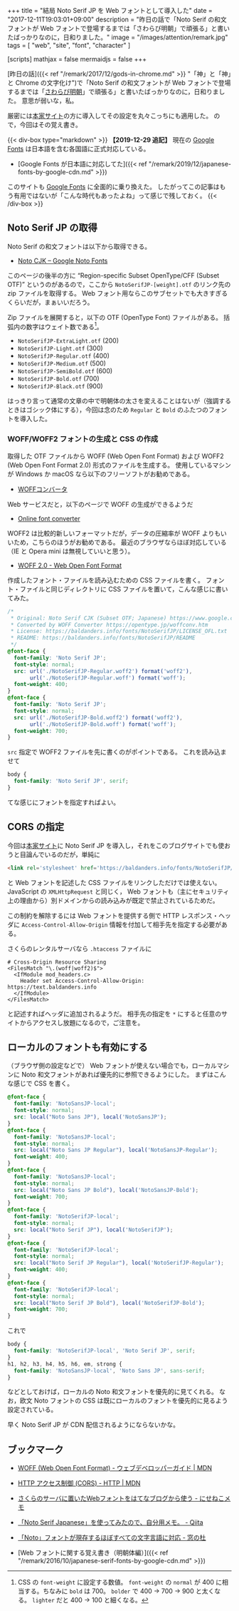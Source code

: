 +++
title = "結局 Noto Serif JP を Web フォントとして導入した"
date =  "2017-12-11T19:03:01+09:00"
description = "昨日の話で「Noto Serif の和文フォントが Web フォントで登場するまでは「さわらび明朝」で頑張る」と書いたばっかりなのに，日和りました。"
image = "/images/attention/remark.jpg"
tags        = [ "web", "site", "font", "character" ]

[scripts]
  mathjax = false
  mermaidjs = false
+++

[昨日の話]({{< ref "/remark/2017/12/gods-in-chrome.md" >}} "「神」と「神」と Chrome の文字化け")で「Noto Serif の和文フォントが Web フォントで登場するまでは「[さわらび明朝]」で頑張る」と書いたばっかりなのに，日和りました。
意思が弱いな，私。

厳密には[本家サイト]の方に導入してその設定を丸々こっちにも適用した。
ので，今回はその覚え書き。

{{< div-box type="markdown" >}}
**【2019-12-29 追記】**
現在の [Google Fonts](https://www.google.com/fonts/) は日本語を含む各国語に正式対応している。

- [Google Fonts が日本語に対応してた]({{< ref "/remark/2019/12/japanese-fonts-by-google-cdn.md" >}})

このサイトも [Google Fonts](https://www.google.com/fonts/) に全面的に乗り換えた。
したがってこの記事はもう有用ではないが「こんな時代もあったよね」って感じで残しておく。
{{< /div-box >}}

## Noto Serif JP の取得

Noto Serif の和文フォントは以下から取得できる。

- [Noto CJK – Google Noto Fonts](https://www.google.com/get/noto/help/cjk/)


このページの後半の方に “Region-specific Subset OpenType/CFF (Subset OTF)” というのがあるので，ここから `NotoSerifJP-[weight].otf` のリンク先の zip ファイルを取得する。
Web フォント用ならこのサブセットでも大きすぎるくらいだが，まぁいいだろう。

Zip ファイルを展開すると，以下の OTF (OpenType Font) ファイルがある。
括弧内の数字はウェイト数である[^fw1]。

[^fw1]: CSS の `font-weight` に設定する数値。 `font-weight` の `normal` が 400 に相当する。ちなみに `bold` は 700。 `bolder` で 400 → 700 → 900 と太くなる。 `lighter` だと 400 → 100 と細くなる。

- `NotoSerifJP-ExtraLight.otf` (200)
- `NotoSerifJP-Light.otf` (300)
- `NotoSerifJP-Regular.otf` (400)
- `NotoSerifJP-Medium.otf` (500)
- `NotoSerifJP-SemiBold.otf` (600)
- `NotoSerifJP-Bold.otf` (700)
- `NotoSerifJP-Black.otf` (900)

はっきり言って通常の文章の中で明朝体の太さを変えることはないが（強調するときはゴシック体にする），今回は念のため `Regular` と `Bold` のふたつのフォントを導入した。

### WOFF/WOFF2 フォントの生成と CSS の作成

取得した OTF ファイルから WOFF (Web Open Font Format) および WOFF2 (Web Open Font Format 2.0) 形式のファイルを生成する。
使用しているマシンが Windows か macOS なら以下のフリーソフトがお勧めである。 

- [WOFFコンバータ](https://opentype.jp/woffconv.htm)

Web サービスだと，以下のページで WOFF の生成ができるようだ

- [Online font converter](http://www.fontconverter.org/)

WOFF2 は比較的新しいフォーマットだが，データの圧縮率が WOFF よりもいいため，こちらのほうがお勧めである。
最近のブラウザならほぼ対応している（IE と Opera mini は無視していいと思う）。

- [WOFF 2.0 - Web Open Font Format](https://caniuse.com/#feat=woff2)

作成したフォント・ファイルを読み込むための CSS ファイルを書く。
フォント・ファイルと同じディレクトリに CSS ファイルを置いて，こんな感じに書いてみた。

```css
/*
 * Original: Noto Serif CJK (Subset OTF; Japanese) https://www.google.com/get/noto/help/cjk/
 * Converted by WOFF Converter https://opentype.jp/woffconv.htm
 * License: https://baldanders.info/fonts/NotoSerifJP/LICENSE_OFL.txt
 * README: https://baldanders.info/fonts/NotoSerifJP/README
 */
@font-face {
  font-family: 'Noto Serif JP';
  font-style: normal;
  src: url('./NotoSerifJP-Regular.woff2') format('woff2'),
       url('./NotoSerifJP-Regular.woff') format('woff');
  font-weight: 400;
}
@font-face {
  font-family: 'Noto Serif JP';
  font-style: normal;
  src: url('./NotoSerifJP-Bold.woff2') format('woff2'),
       url('./NotoSerifJP-Bold.woff') format('woff');
  font-weight: 700;
}
```

`src` 指定で WOFF2 ファイルを先に書くのがポイントである。
これを読み込ませて

```css
body {
  font-family: 'Noto Serif JP', serif;
}
```

てな感じにフォントを指定すればよい。

## CORS の指定

今回は[本家サイト]に Noto Serif JP を導入し，それをこのブログサイトでも使おうと目論んでいるのだが，単純に

```html
<link rel='stylesheet' href='https://baldanders.info/fonts/NotoSerifJP/NotoSerifJP.css' type='text/css'>
```

と Web フォントを記述した CSS ファイルをリンクしただけでは使えない。
JavaScript の `XMLHttpRequest` と同じく， Web フォントも（主にセキュリティ上の理由から）別ドメインからの読み込みが既定で禁止されているためだ。

この制約を解除するには Web フォントを提供する側で HTTP レスポンス・ヘッダに `Access-Control-Allow-Origin` 情報を付加して相手先を指定する必要がある。

さくらのレンタルサーバなら `.htaccess` ファイルに

```text
# Cross-Origin Resource Sharing
<FilesMatch "\.(woff|woff2)$">
  <IfModule mod_headers.c>
    Header set Access-Control-Allow-Origin: https://text.baldanders.info
  </IfModule>
</FilesMatch>
```

と記述すればヘッダに追加されるようだ。
相手先の指定を `*` にすると任意のサイトからアクセスし放題になるので，ご注意を。

## ローカルのフォントも有効にする

（ブラウザ側の設定などで） Web フォントが使えない場合でも，ローカルマシンに Noto 和文フォントがあれば優先的に参照できるようにした。
まずはこんな感じで CSS を書く。

```css
@font-face {
  font-family: 'NotoSansJP-local';
  font-style: normal;
  src: local("Noto Sans JP"), local('NotoSansJP');
}
@font-face {
  font-family: 'NotoSansJP-local';
  font-style: normal;
  src: local("Noto Sans JP Regular"), local('NotoSansJP-Regular');
  font-weight: 400;
}
@font-face {
  font-family: 'NotoSansJP-local';
  font-style: normal;
  src: local("Noto Sans JP Bold"), local('NotoSansJP-Bold');
  font-weight: 700;
}
@font-face {
  font-family: 'NotoSerifJP-local';
  font-style: normal;
  src: local("Noto Serif JP"), local('NotoSerifJP');
}
@font-face {
  font-family: 'NotoSerifJP-local';
  font-style: normal;
  src: local("Noto Serif JP Regular"), local('NotoSerifJP-Regular');
  font-weight: 400;
}
@font-face {
  font-family: 'NotoSerifJP-local';
  font-style: normal;
  src: local("Noto Serif JP Bold"), local('NotoSerifJP-Bold');
  font-weight: 700;
}
```

これで

```css
body {
  font-family: 'NotoSerifJP-local', 'Noto Serif JP', serif;
}
h1, h2, h3, h4, h5, h6, em, strong {
  font-family: 'NotoSansJP-local', 'Noto Sans JP', sans-serif;
}
```

などとしておけば，ローカルの Noto 和文フォントを優先的に見てくれる。
なお，欧文 Noto フォントの CSS は既にローカルのフォントを優先的に見るよう設定されている。

早く Noto Serif JP が CDN 配信されるようにならないかな。

## ブックマーク

- [WOFF (Web Open Font Format) - ウェブデベロッパーガイド | MDN](https://developer.mozilla.org/ja/docs/Web/Guide/WOFF)
- [HTTP アクセス制御 (CORS) - HTTP | MDN](https://developer.mozilla.org/ja/docs/Web/HTTP/HTTP_access_control)
- [さくらのサーバに置いたWebフォントをはてなブログから使う - にせねこメモ](http://nixeneko.hatenablog.com/entry/2016/10/11/231435)
- [「Noto Serif Japanese」を使ってみたので、自分用メモ。 - Qiita](https://qiita.com/umeume66/items/01291353fc43c17da992)
- [「Noto」フォントが現存するほぼすべての文字言語に対応 - 窓の杜](https://forest.watch.impress.co.jp/docs/news/1478991.html)

- [Web フォントに関する覚え書き（明朝体編）]({{< ref "/remark/2016/10/japanese-serif-fonts-by-google-cdn.md" >}})

[本家サイト]: https://baldanders.info/ "Baldanders.info"
[さわらび明朝]: http://sawarabi-fonts.osdn.jp/ "さわらびフォント"
